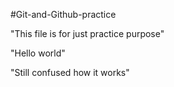 #Git-and-Github-practice
 
 "This file is for just practice purpose"
 
 "Hello world"
 
 "Still confused how it works"

